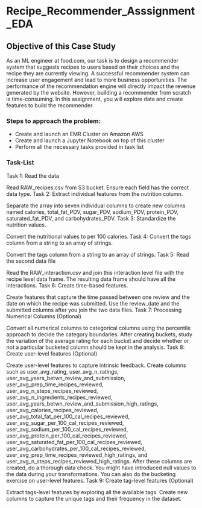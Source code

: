 # Recipe_Recommender_Asssignment_EDA

## Objective of this Case Study

As an ML engineer at food.com, our task is to design a recommender system that suggests recipes to users based on their choices and the recipe they are currently viewing. A successful recommender system can increase user engagement and lead to more business opportunities. The performance of the recommendation engine will directly impact the revenue generated by the website. However, building a recommender from scratch is time-consuming. In this assignment, you will explore data and create features to build the recommender.

### Steps to approach the problem:
- Create and launch an EMR Cluster on Amazon AWS
- Create and launch a Jupyter Notebook on top of this cluster
- Perform all the necessary tasks provided in task list

### Task-List
Task 1: Read the data

Read RAW_recipes.csv from S3 bucket.
Ensure each field has the correct data type.
Task 2: Extract individual features from the nutrition column.

Separate the array into seven individual columns to create new columns named calories, total_fat_PDV, sugar_PDV, sodium_PDV, protein_PDV, saturated_fat_PDV, and carbohydrates_PDV.
Task 3: Standardize the nutrition values.

Convert the nutritional values to per 100 calories.
Task 4: Convert the tags column from a string to an array of strings.

Convert the tags column from a string to an array of strings.
Task 5: Read the second data file

Read the RAW_interaction.csv and join this interaction level file with the recipe level data frame. The resulting data frame should have all the interactions.
Task 6: Create time-based features.

Create features that capture the time passed between one review and the date on which the recipe was submitted. Use the review_date and the submitted columns after you join the two data files.
Task 7: Processing Numerical Columns (Optional)

Convert all numerical columns to categorical columns using the percentile approach to decide the category boundaries.
After creating buckets, study the variation of the average rating for each bucket and decide whether or not a particular bucketed column should be kept in the analysis.
Task 8: Create user-level features (Optional)

Create user-level features to capture intrinsic feedback.
Create columns such as user_avg_rating, user_avg_n_ratings, user_avg_years_betwn_review_and_submission, user_avg_prep_time_recipes_reviewed, user_avg_n_steps_recipes_reviewed, user_avg_n_ingredients_recipes_reviewed, user_avg_years_betwn_review_and_submission_high_ratings, user_avg_calories_recipes_reviewed, user_avg_total_fat_per_100_cal_recipes_reviewed, user_avg_sugar_per_100_cal_recipes_reviewed, user_avg_sodium_per_100_cal_recipes_reviewed, user_avg_protein_per_100_cal_recipes_reviewed, user_avg_saturated_fat_per_100_cal_recipes_reviewed, user_avg_carbohydrates_per_100_cal_recipes_reviewed, user_avg_prep_time_recipes_reviewed_high_ratings, and user_avg_n_steps_recipes_reviewed_high_ratings.
After these columns are created, do a thorough data check. You might have introduced null values to the data during your transformations.
You can also do the bucketing exercise on user-level features.
Task 9: Create tag-level features (Optional)

Extract tags-level features by exploring all the available tags.
Create new columns to capture the unique tags and their frequency in the dataset.
